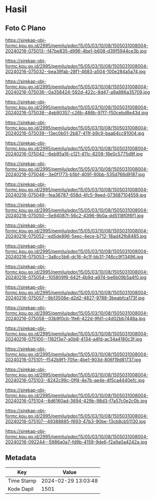 # Hasil

## Foto C Plano

https://sirekap-obj-formc.kpu.go.id/2995/pemilu/pdpr/15/05/03/10/08/1505031008004-20240216-075013--f47be835-d996-4be1-b608-d39f5944ce3b.jpg

https://sirekap-obj-formc.kpu.go.id/2995/pemilu/pdpr/15/05/03/10/08/1505031008004-20240216-075032--bea39fab-28f1-4683-a504-100e284a5a74.jpg

https://sirekap-obj-formc.kpu.go.id/2995/pemilu/pdpr/15/05/03/10/08/1505031008004-20240216-075036--0a358424-592d-422c-8d47-a9a886a35709.jpg

https://sirekap-obj-formc.kpu.go.id/2995/pemilu/pdpr/15/05/03/10/08/1505031008004-20240216-075038--4eb90357-c26b-486b-97f7-f50cebd8e43d.jpg

https://sirekap-obj-formc.kpu.go.id/2995/pemilu/pdpr/15/05/03/10/08/1505031008004-20240216-075039--13ec0b01-2b87-411f-b9c9-baa64cc91004.jpg

https://sirekap-obj-formc.kpu.go.id/2995/pemilu/pdpr/15/05/03/10/08/1505031008004-20240216-075042--6eb95a16-c121-411c-8208-18e0c5775d9f.jpg

https://sirekap-obj-formc.kpu.go.id/2995/pemilu/pdpr/15/05/03/10/08/1505031008004-20240216-075046--3e0f1773-b5bf-4091-90bb-535d766d9187.jpg

https://sirekap-obj-formc.kpu.go.id/2995/pemilu/pdpr/15/05/03/10/08/1505031008004-20240216-075049--fea36787-658d-4fc5-9eed-073687104559.jpg

https://sirekap-obj-formc.kpu.go.id/2995/pemilu/pdpr/15/05/03/10/08/1505031008004-20240216-075050--5e94087f-56c2-4396-9b0a-dd5118f0f6f1.jpg

https://sirekap-obj-formc.kpu.go.id/2995/pemilu/pdpr/15/05/03/10/08/1505031008004-20240216-075052--ed5de896-5eec-4ece-b712-18ad42fb8485.jpg

https://sirekap-obj-formc.kpu.go.id/2995/pemilu/pdpr/15/05/03/10/08/1505031008004-20240216-075053--3a8cc5b6-dc16-4c1f-bb31-746cc9f13496.jpg

https://sirekap-obj-formc.kpu.go.id/2995/pemilu/pdpr/15/05/03/10/08/1505031008004-20240216-075054--105809f6-642f-4b9d-a974-be6b09b5a4f0.jpg

https://sirekap-obj-formc.kpu.go.id/2995/pemilu/pdpr/15/05/03/10/08/1505031008004-20240216-075057--8b13508e-d2d2-4827-9788-3beabfca173f.jpg

https://sirekap-obj-formc.kpu.go.id/2995/pemilu/pdpr/15/05/03/10/08/1505031008004-20240216-075058--03b9f0cb-1fe6-422d-9fd1-c4d02bb7448a.jpg

https://sirekap-obj-formc.kpu.go.id/2995/pemilu/pdpr/15/05/03/10/08/1505031008004-20240216-075100--1182f3e7-a0b8-4134-a4fd-ac34a4180c3f.jpg

https://sirekap-obj-formc.kpu.go.id/2995/pemilu/pdpr/15/05/03/10/08/1505031008004-20240216-075101--f542b9f1-705e-4be1-903d-806f19d81737.jpg

https://sirekap-obj-formc.kpu.go.id/2995/pemilu/pdpr/15/05/03/10/08/1505031008004-20240216-075103--8242c99c-0ff4-4e7b-ae4e-4f5ca4440efc.jpg

https://sirekap-obj-formc.kpu.go.id/2995/pemilu/pdpr/15/05/03/10/08/1505031008004-20240216-075104--8d6160ad-3694-429b-98d3-f7a57c0e2c0b.jpg

https://sirekap-obj-formc.kpu.go.id/2995/pemilu/pdpr/15/05/03/10/08/1505031008004-20240216-075107--49388885-f693-47b3-90be-13cb8cb51130.jpg

https://sirekap-obj-formc.kpu.go.id/2995/pemilu/pdpr/15/05/03/10/08/1505031008004-20240216-092244--5986a0a7-fd9b-4159-9de6-f2a9a0a4242a.jpg


## Metadata

| Key        | Value               |
| ---------- | ------------------- |
| Time Stamp | 2024-02-29 13:03:48 |
| Kode Dapil | 1501                |



